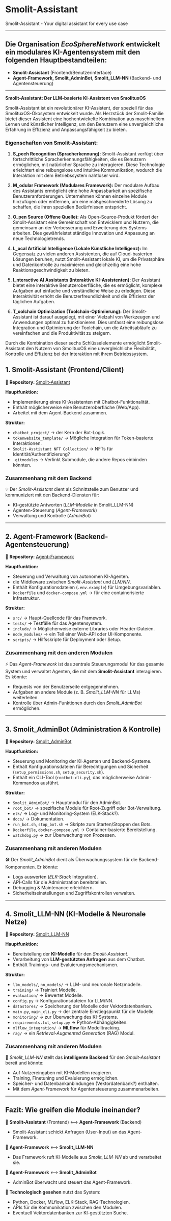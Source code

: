 # Smolit-Assistant
Smolit-Assistant - Your digital assistant for every use case

---

## Die Organisation *EcoSphereNetwork* entwickelt ein **modulares KI-Agentensystem** mit den folgenden Hauptbestandteilen:

- **Smolit-Assistant** (Frontend/Benutzerinterface)
- **Agent-Framework, Smolit_AdminBot, Smolit_LLM-NN** (Backend- und Agentensteuerung)

---

**Smolit-Assistant: Der LLM-basierte KI-Assistent von SmolituxOS**

Smolit-Assistant ist ein revolutionärer KI-Assistent, der speziell für das SmolituxOS-Ökosystem entwickelt wurde. Als Herzstück der Smolit-Familie bietet dieser Assistent eine hochentwickelte Kombination aus maschinellem Lernen und künstlicher Intelligenz, um den Benutzern eine unvergleichliche Erfahrung in Effizienz und Anpassungsfähigkeit zu bieten.

### Eigenschaften von Smolit-Assistant:

1. **S_pech Recognition (Spracherkennung):** Smolit-Assistant verfügt über fortschrittliche Spracherkennungsfähigkeiten, die es Benutzern ermöglichen, mit natürlicher Sprache zu interagieren. Diese Technologie erleichtert eine reibungslose und intuitive Kommunikation, wodurch die Interaktion mit dem Betriebssystem nahtloser wird.
    
2. **M_odular Framework (Modulares Framework):** Der modulare Aufbau des Assistants ermöglicht eine hohe Anpassbarkeit an spezifische Benutzeranforderungen. Unternehmen können einzelne Module hinzufügen oder entfernen, um eine maßgeschneiderte Lösung zu schaffen, die ihren speziellen Bedürfnissen entspricht.
    
3. **O_pen Source (Offene Quelle):** Als Open-Source-Produkt fördert der Smolit-Assistant eine Gemeinschaft von Entwicklern und Nutzern, die gemeinsam an der Verbesserung und Erweiterung des Systems arbeiten. Dies gewährleistet ständige Innovation und Anpassung an neue Technologietrends.
    
4. **L_ocal Artificial Intelligence (Lokale Künstliche Intelligenz):** Im Gegensatz zu vielen anderen Assistenten, die auf Cloud-basierten Lösungen beruhen, nutzt Smolit-Assistant lokale KI, um die Privatsphäre und Datenkontrolle zu maximieren und gleichzeitig eine hohe Reaktionsgeschwindigkeit zu bieten.
    
5. **I_nteractive AI Assistants (Interaktive KI-Assistenten):** Der Assistant bietet eine interaktive Benutzeroberfläche, die es ermöglicht, komplexe Aufgaben auf einfache und verständliche Weise zu erledigen. Diese Interaktivität erhöht die Benutzerfreundlichkeit und die Effizienz der täglichen Aufgaben.
    
6. **T_oolchain Optimization (Toolchain-Optimierung):** Der Smolit-Assistant ist darauf ausgelegt, mit einer Vielzahl von Werkzeugen und Anwendungen optimal zu funktionieren. Dies umfasst eine reibungslose Integration und Optimierung der Toolchain, um die Arbeitsabläufe zu vereinfachen und die Produktivität zu steigern.
    

Durch die Kombination dieser sechs Schlüsselelemente ermöglicht Smolit-Assistant den Nutzern von SmolituxOS eine unvergleichliche Flexibilität, Kontrolle und Effizienz bei der Interaktion mit ihrem Betriebssystem.

## **1. Smolit-Assistant (Frontend/Client)**
📌 **Repository:** [Smolit-Assistant](https://github.com/EcoSphereNetwork/Smolit-Assistant)

**Hauptfunktion:**  
- Implementierung eines KI-Assistenten mit Chatbot-Funktionalität.
- Enthält möglicherweise eine Benutzeroberfläche (Web/App).
- Arbeitet mit dem Agent-Backend zusammen.

**Struktur:**  
- `chatbot_project/` →  der Kern der Bot-Logik.
- `tokenwebsite_template/` → Mögliche Integration für Token-basierte Interaktionen.
- `Smolit-Asstistant NFT Collection/` → NFTs für Identität/Authentifizierung?
- `.gitmodules` → Verlinkt Submodule, die andere Repos einbinden könnten.

### **Zusammenhang mit dem Backend**  
💡 Der *Smolit-Assistant* dient als Schnittstelle zum Benutzer und kommuniziert mit den Backend-Diensten für:
  - KI-gestützte Antworten (*LLM-Modelle* in Smolit_LLM-NN)
  - Agenten-Steuerung (*Agent-Framework*)
  - Verwaltung und Kontrolle (*AdminBot*)

---

## **2. Agent-Framework (Backend-Agentensteuerung)**
📌 **Repository:** [Agent-Framework](https://github.com/EcoSphereNetwork/Agent-Framework)

**Hauptfunktion:**  
- Steuerung und Verwaltung von autonomen KI-Agenten.
-  die Middleware zwischen *Smolit-Assistant* und *LLM/NN*.
- Enthält Konfigurationsdateien (`.env.example`) für Umgebungsvariablen.
- `Dockerfile` und `docker-compose.yml` →  für eine containerisierte Infrastruktur.

**Struktur:**  
- `src/` → Haupt-Quellcode für das Framework.
- `tests/` → Testfälle für das Agentensystem.
- `include/` → Möglicherweise externe Libraries oder Header-Dateien.
- `node_modules/` →  ein Teil einer Web-API oder UI-Komponente.
- `scripts/` → Hilfsskripte für Deployment oder Setup.

### **Zusammenhang mit den anderen Modulen**
⚡ Das *Agent-Framework* ist das zentrale Steuerungsmodul für das gesamte System und verwaltet Agenten, die mit dem **Smolit-Assistant** interagieren. Es könnte:
  - Requests von der Benutzerseite entgegennehmen.
  - Aufgaben an andere Module (z. B. *Smolit_LLM-NN* für LLMs) weiterleiten.
  - Kontrolle über Admin-Funktionen durch den *Smolit_AdminBot* ermöglichen.

---

## **3. Smolit_AdminBot (Administration & Kontrolle)**
📌 **Repository:** [Smolit_AdminBot](https://github.com/EcoSphereNetwork/Smolit_AdminBot)

**Hauptfunktion:**  
- Steuerung und Monitoring der KI-Agenten und Backend-Systeme.
- Enthält Konfigurationsdateien für Berechtigungen und Sicherheit (`setup_permissions.sh`, `setup_security.sh`).
- Enthält ein CLI-Tool (`rootbot-cli.py`), das möglicherweise Admin-Kommandos ausführt.

**Struktur:**  
- `Smolit_AdminBot/` → Hauptmodul für den AdminBot.
- `root_bot/` →  spezifische Module für Root-Zugriff oder Bot-Verwaltung.
- `elk/` → Log- und Monitoring-System (ELK-Stack?).
- `docs/` → Dokumentation.
- `run_bot.sh`, `stop_bot.sh` → Skripte zum Starten/Stoppen des Bots.
- `Dockerfile`, `docker-compose.yml` → Container-basierte Bereitstellung.
- `watchdog.py` →  zur Überwachung von Prozessen.

### **Zusammenhang mit anderen Modulen**
🛠 Der *Smolit_AdminBot* dient als Überwachungssystem für die Backend-Komponenten. Er könnte:
  - Logs auswerten (*ELK-Stack* Integration).
  - API-Calls für die Administration bereitstellen.
  - Debugging & Maintenance erleichtern.
  - Sicherheitseinstellungen und Zugriffskontrollen verwalten.

---

## **4. Smolit_LLM-NN (KI-Modelle & Neuronale Netze)**
📌 **Repository:** [Smolit_LLM-NN](https://github.com/EcoSphereNetwork/Smolit_LLM-NN)

**Hauptfunktion:**  
- Bereitstellung der **KI-Modelle** für den *Smolit-Assistant*.
- Verarbeitung von **LLM-gestützten Anfragen** aus dem Chatbot.
- Enthält Trainings- und Evaluierungsmechanismen.

**Struktur:**  
- `llm_models/`, `nn_models/` →  LLM- und neuronale Netzmodelle.
- `training/` → Trainiert Modelle.
- `evaluation/` → Bewertet Modelle.
- `config.py` → Konfigurationsdateien für LLM/NN.
- `datastores/` → Speicherung der Modelle oder Vektordatenbanken.
- `main.py`, `main_cli.py` →  der zentrale Einstiegspunkt für die Modelle.
- `monitoring/` →  zur Überwachung des KI-Systems.
- `requirements.txt`, `setup.py` → Python-Abhängigkeiten.
- `mlflow_integration/` → **MLflow** für Modelltracking.
- `rag/` →  ein *Retrieval-Augmented Generation* (RAG) Modul.

### **Zusammenhang mit anderen Modulen**
🤖 *Smolit_LLM-NN* stellt das **intelligente Backend** für den *Smolit-Assistant* bereit und könnte:
  - Auf Nutzereingaben mit KI-Modellen reagieren.
  - Training, Finetuning und Evaluierung ermöglichen.
  - Speicher- und Datenbankanbindungen (Vektordatenbank?) enthalten.
  - Mit dem *Agent-Framework* für Agentensteuerung zusammenarbeiten.

---

## **Fazit: Wie greifen die Module ineinander?**
🔄 **Smolit-Assistant** (Frontend) <--> **Agent-Framework** (Backend)
- Smolit-Assistant schickt Anfragen (User-Input) an das Agent-Framework.

🔄 **Agent-Framework** <--> **Smolit_LLM-NN**
- Das Framework ruft KI-Modelle aus *Smolit_LLM-NN* ab und verarbeitet sie.

🔄 **Agent-Framework** <--> **Smolit_AdminBot**
- AdminBot überwacht und steuert das Agent-Framework.

📌 **Technologisch gesehen** nutzt das System:
- Python, Docker, MLflow, ELK-Stack, RAG-Technologien.
-  APIs für die Kommunikation zwischen den Modulen.
- Eventuell Vektordatenbanken zur KI-gestützten Suche.


